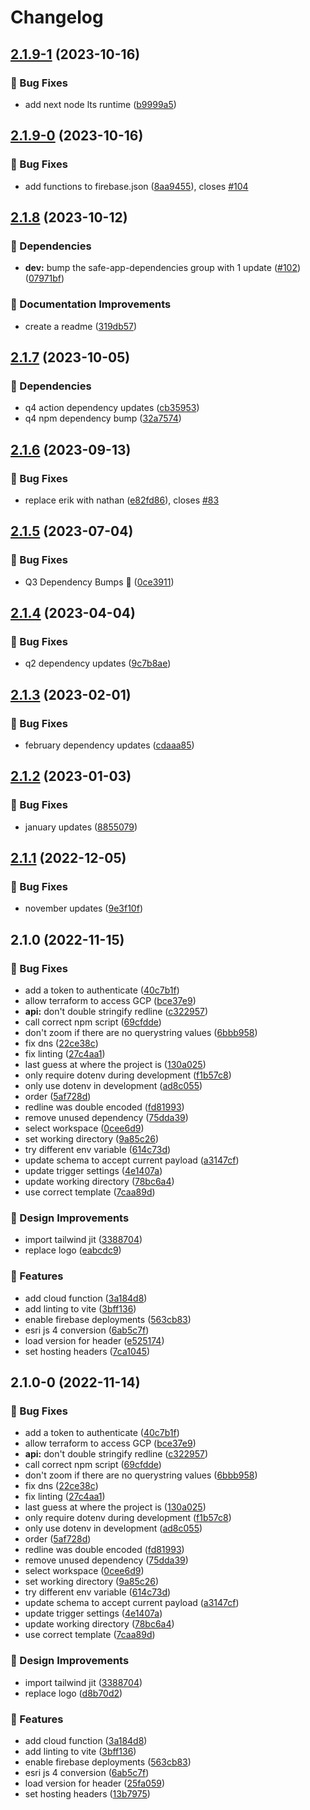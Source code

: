 # Changelog

## [2.1.9-1](https://github.com/agrc/chalkdust/compare/v2.1.9-0...v2.1.9-1) (2023-10-16)


### 🐛 Bug Fixes

* add next node lts runtime ([b9999a5](https://github.com/agrc/chalkdust/commit/b9999a538c02c34b96d08fc016083f3435673994))

## [2.1.9-0](https://github.com/agrc/chalkdust/compare/v2.1.8...v2.1.9-0) (2023-10-16)


### 🐛 Bug Fixes

* add functions to firebase.json ([8aa9455](https://github.com/agrc/chalkdust/commit/8aa94550f93b826b0f5c6cf22c77dae6103ebcde)), closes [#104](https://github.com/agrc/chalkdust/issues/104)

## [2.1.8](https://github.com/agrc/chalkdust/compare/v2.1.7...v2.1.8) (2023-10-12)


### 🌲 Dependencies

* **dev:** bump the safe-app-dependencies group with 1 update ([#102](https://github.com/agrc/chalkdust/issues/102)) ([07971bf](https://github.com/agrc/chalkdust/commit/07971bfa005e0937d0cbf457286351cee954b15a))


### 📖 Documentation Improvements

* create a readme ([319db57](https://github.com/agrc/chalkdust/commit/319db572c0ada606d1d3180cf75605715bfadcfa))

## [2.1.7](https://github.com/agrc/chalkdust/compare/v2.1.6...v2.1.7) (2023-10-05)


### 🌲 Dependencies

* q4 action dependency updates ([cb35953](https://github.com/agrc/chalkdust/commit/cb359536f95ef0eb974fc1c16c3d259a0221dee7))
* q4 npm dependency bump ([32a7574](https://github.com/agrc/chalkdust/commit/32a7574e0f18831217ad44a7237ec5aad362ab0c))

## [2.1.6](https://github.com/agrc/chalkdust/compare/v2.1.5...v2.1.6) (2023-09-13)


### 🐛 Bug Fixes

* replace erik with nathan ([e82fd86](https://github.com/agrc/chalkdust/commit/e82fd863c542b61e68074db3d76ed8467b0f89c3)), closes [#83](https://github.com/agrc/chalkdust/issues/83)

## [2.1.5](https://github.com/agrc/chalkdust/compare/v2.1.4...v2.1.5) (2023-07-04)


### 🐛 Bug Fixes

* Q3 Dependency Bumps 🌲 ([0ce3911](https://github.com/agrc/chalkdust/commit/0ce391122dc25046761ca43242c232e60c6b8acf))

## [2.1.4](https://github.com/agrc/chalkdust/compare/v2.1.3...v2.1.4) (2023-04-04)


### 🐛 Bug Fixes

* q2 dependency updates ([9c7b8ae](https://github.com/agrc/chalkdust/commit/9c7b8ae6d49dc9d5a2b66f75899572764f2d62c7))

## [2.1.3](https://github.com/agrc/chalkdust/compare/v2.1.2...v2.1.3) (2023-02-01)


### 🐛 Bug Fixes

* february dependency updates ([cdaaa85](https://github.com/agrc/chalkdust/commit/cdaaa85ba09f308b6b734037cdaad6d1f26cf626))

## [2.1.2](https://github.com/agrc/chalkdust/compare/v2.1.1...v2.1.2) (2023-01-03)


### 🐛 Bug Fixes

* january updates ([8855079](https://github.com/agrc/chalkdust/commit/88550792e363e808a8f3af33c508c55e83b67f2b))

## [2.1.1](https://github.com/agrc/chalkdust/compare/v2.1.0...v2.1.1) (2022-12-05)


### 🐛 Bug Fixes

* november updates ([9e3f10f](https://github.com/agrc/chalkdust/commit/9e3f10fa80c71238f05d054acc817a213f1726dc))

## 2.1.0 (2022-11-15)


### 🐛 Bug Fixes

* add a token to authenticate ([40c7b1f](https://github.com/agrc/chalkdust/commit/40c7b1f27f26a58fffa51d429e8ae3577a9c192e))
* allow terraform to access GCP ([bce37e9](https://github.com/agrc/chalkdust/commit/bce37e969cbe6ec235eabb947b8400a2c2ee9ad3))
* **api:** don't double stringify redline ([c322957](https://github.com/agrc/chalkdust/commit/c322957c76e4f157b256153ef802849b127b0cbb))
* call correct npm script ([69cfdde](https://github.com/agrc/chalkdust/commit/69cfdde3901b404442b04bba74980273e3aaaadf))
* don't zoom if there are no querystring values ([6bbb958](https://github.com/agrc/chalkdust/commit/6bbb958973d197c24c7ff9fbaf44b126ea5960f4))
* fix dns ([22ce38c](https://github.com/agrc/chalkdust/commit/22ce38c9d5f0570667c398e2c450aa5bc5b22eda))
* fix linting ([27c4aa1](https://github.com/agrc/chalkdust/commit/27c4aa1668d248beb5734846acbfb01d6fa54e12))
* last guess at where the project is ([130a025](https://github.com/agrc/chalkdust/commit/130a025bb07441060d603c38fe64ad440ef4d41c))
* only require dotenv during development ([f1b57c8](https://github.com/agrc/chalkdust/commit/f1b57c89bd3514ac2725212d2f54aa9a2cd74324))
* only use dotenv in development ([ad8c055](https://github.com/agrc/chalkdust/commit/ad8c055611f28259d5aeed0850e599c4dcd04f0c))
* order ([5af728d](https://github.com/agrc/chalkdust/commit/5af728d9fbc7da7c298a6e9f009038b610e8de9c))
* redline was double encoded ([fd81993](https://github.com/agrc/chalkdust/commit/fd81993f7cac6e849d92989e90d736a06a961c8f))
* remove unused dependency ([75dda39](https://github.com/agrc/chalkdust/commit/75dda393761551d60c2646478d30177bd3ac9996))
* select workspace ([0cee6d9](https://github.com/agrc/chalkdust/commit/0cee6d97f604ca950775834d963345aad65d6fd8))
* set working directory ([9a85c26](https://github.com/agrc/chalkdust/commit/9a85c2651930bf9156405ec7555190f68df71832))
* try different env variable ([614c73d](https://github.com/agrc/chalkdust/commit/614c73d21d44805aba65bca7697ee5f2caafb735))
* update schema to accept current payload ([a3147cf](https://github.com/agrc/chalkdust/commit/a3147cfe08ffc10beaf552d9ea7f1721f6753548))
* update trigger settings ([4e1407a](https://github.com/agrc/chalkdust/commit/4e1407a0b40a431667ad447beac11a197e3775e6))
* update working directory ([78bc6a4](https://github.com/agrc/chalkdust/commit/78bc6a44696adfa56ec24bf3eb6986e65c20e187))
* use correct template ([7caa89d](https://github.com/agrc/chalkdust/commit/7caa89d2506c6058617bcf8d9b32b0676f062945))


### 🎨 Design Improvements

* import tailwind jit ([3388704](https://github.com/agrc/chalkdust/commit/3388704d8623ebb98223b25a54273f34d1654b20))
* replace logo ([eabcdc9](https://github.com/agrc/chalkdust/commit/eabcdc95b65e46834f91d2e5ea90992272ffe0e6))


### 🚀 Features

* add cloud function ([3a184d8](https://github.com/agrc/chalkdust/commit/3a184d894acdb83b3dbbf497c79d226f5c274492))
* add linting to vite ([3bff136](https://github.com/agrc/chalkdust/commit/3bff136bb132ca365db9f8d4be9c5a16233983c3))
* enable firebase deployments ([563cb83](https://github.com/agrc/chalkdust/commit/563cb8332e994d6cb0b9f113141c031e4d497af7))
* esri js 4 conversion ([6ab5c7f](https://github.com/agrc/chalkdust/commit/6ab5c7fb6159ba8bd457318549010746558bd880))
* load version for header ([e525174](https://github.com/agrc/chalkdust/commit/e525174828551b896d1e917ccb444ab005f542a0))
* set hosting headers ([7ca1045](https://github.com/agrc/chalkdust/commit/7ca1045a03fc5d3e19646e8ee050edba67af1573))

## 2.1.0-0 (2022-11-14)


### 🐛 Bug Fixes

* add a token to authenticate ([40c7b1f](https://github.com/agrc/chalkdust/commit/40c7b1f27f26a58fffa51d429e8ae3577a9c192e))
* allow terraform to access GCP ([bce37e9](https://github.com/agrc/chalkdust/commit/bce37e969cbe6ec235eabb947b8400a2c2ee9ad3))
* **api:** don't double stringify redline ([c322957](https://github.com/agrc/chalkdust/commit/c322957c76e4f157b256153ef802849b127b0cbb))
* call correct npm script ([69cfdde](https://github.com/agrc/chalkdust/commit/69cfdde3901b404442b04bba74980273e3aaaadf))
* don't zoom if there are no querystring values ([6bbb958](https://github.com/agrc/chalkdust/commit/6bbb958973d197c24c7ff9fbaf44b126ea5960f4))
* fix dns ([22ce38c](https://github.com/agrc/chalkdust/commit/22ce38c9d5f0570667c398e2c450aa5bc5b22eda))
* fix linting ([27c4aa1](https://github.com/agrc/chalkdust/commit/27c4aa1668d248beb5734846acbfb01d6fa54e12))
* last guess at where the project is ([130a025](https://github.com/agrc/chalkdust/commit/130a025bb07441060d603c38fe64ad440ef4d41c))
* only require dotenv during development ([f1b57c8](https://github.com/agrc/chalkdust/commit/f1b57c89bd3514ac2725212d2f54aa9a2cd74324))
* only use dotenv in development ([ad8c055](https://github.com/agrc/chalkdust/commit/ad8c055611f28259d5aeed0850e599c4dcd04f0c))
* order ([5af728d](https://github.com/agrc/chalkdust/commit/5af728d9fbc7da7c298a6e9f009038b610e8de9c))
* redline was double encoded ([fd81993](https://github.com/agrc/chalkdust/commit/fd81993f7cac6e849d92989e90d736a06a961c8f))
* remove unused dependency ([75dda39](https://github.com/agrc/chalkdust/commit/75dda393761551d60c2646478d30177bd3ac9996))
* select workspace ([0cee6d9](https://github.com/agrc/chalkdust/commit/0cee6d97f604ca950775834d963345aad65d6fd8))
* set working directory ([9a85c26](https://github.com/agrc/chalkdust/commit/9a85c2651930bf9156405ec7555190f68df71832))
* try different env variable ([614c73d](https://github.com/agrc/chalkdust/commit/614c73d21d44805aba65bca7697ee5f2caafb735))
* update schema to accept current payload ([a3147cf](https://github.com/agrc/chalkdust/commit/a3147cfe08ffc10beaf552d9ea7f1721f6753548))
* update trigger settings ([4e1407a](https://github.com/agrc/chalkdust/commit/4e1407a0b40a431667ad447beac11a197e3775e6))
* update working directory ([78bc6a4](https://github.com/agrc/chalkdust/commit/78bc6a44696adfa56ec24bf3eb6986e65c20e187))
* use correct template ([7caa89d](https://github.com/agrc/chalkdust/commit/7caa89d2506c6058617bcf8d9b32b0676f062945))


### 🎨 Design Improvements

* import tailwind jit ([3388704](https://github.com/agrc/chalkdust/commit/3388704d8623ebb98223b25a54273f34d1654b20))
* replace logo ([d8b70d2](https://github.com/agrc/chalkdust/commit/d8b70d2080f7108071d46efcf62ef2448b524a0e))


### 🚀 Features

* add cloud function ([3a184d8](https://github.com/agrc/chalkdust/commit/3a184d894acdb83b3dbbf497c79d226f5c274492))
* add linting to vite ([3bff136](https://github.com/agrc/chalkdust/commit/3bff136bb132ca365db9f8d4be9c5a16233983c3))
* enable firebase deployments ([563cb83](https://github.com/agrc/chalkdust/commit/563cb8332e994d6cb0b9f113141c031e4d497af7))
* esri js 4 conversion ([6ab5c7f](https://github.com/agrc/chalkdust/commit/6ab5c7fb6159ba8bd457318549010746558bd880))
* load version for header ([25fa059](https://github.com/agrc/chalkdust/commit/25fa0599c8c312291a9dc0be85804d6d0847cad6))
* set hosting headers ([13b7975](https://github.com/agrc/chalkdust/commit/13b797540be6eaf5ba2b29d2ae5ebad9d5f9b59d))
